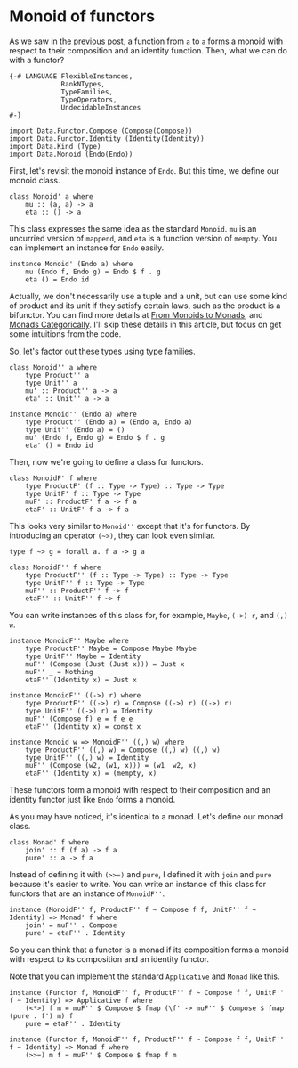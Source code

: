 # Monoid of functors

As we saw in [the previous post](https://snak.tumblr.com/post/679221762414837760/when-do-you-use-datamonoidendo), a function from `a` to `a` forms a monoid with respect to their composition and an identity function. Then, what we can do with a functor?

```
{-# LANGUAGE FlexibleInstances,
             RankNTypes,
             TypeFamilies,
             TypeOperators,
             UndecidableInstances
#-}

import Data.Functor.Compose (Compose(Compose))
import Data.Functor.Identity (Identity(Identity))
import Data.Kind (Type)
import Data.Monoid (Endo(Endo))
```

First, let's revisit the monoid instance of `Endo`. But this time, we define our monoid class.

```
class Monoid' a where
    mu :: (a, a) -> a
    eta :: () -> a
```

This class expresses the same idea as the standard `Monoid`. `mu` is an uncurried version of `mappend`, and `eta` is a function version of `mempty`. You can implement an instance for `Endo` easily.

```
instance Monoid' (Endo a) where
    mu (Endo f, Endo g) = Endo $ f . g
    eta () = Endo id
```

Actually, we don't necessarily use a tuple and a unit, but can use some kind of product and its unit if they satisfy certain laws, such as the product is a bifunctor. You can find more details at [From Monoids to Monads](http://blog.sigfpe.com/2008/11/from-monoids-to-monads.html), and [Monads Categorically](https://bartoszmilewski.com/2016/12/27/monads-categorically/). I'll skip these details in this article, but focus on get some intuitions from the code.

So, let's factor out these types using type families.

```
class Monoid'' a where
    type Product'' a
    type Unit'' a
    mu' :: Product'' a -> a
    eta' :: Unit'' a -> a

instance Monoid'' (Endo a) where
    type Product'' (Endo a) = (Endo a, Endo a)
    type Unit'' (Endo a) = ()
    mu' (Endo f, Endo g) = Endo $ f . g
    eta' () = Endo id
```

Then, now we're going to define a class for functors.

```
class MonoidF' f where
    type ProductF' (f :: Type -> Type) :: Type -> Type
    type UnitF' f :: Type -> Type
    muF' :: ProductF' f a -> f a
    etaF' :: UnitF' f a -> f a
```

This looks very similar to `Monoid''` except that it's for functors. By introducing an operator `(~>)`, they can look even similar.

```
type f ~> g = forall a. f a -> g a

class MonoidF'' f where
    type ProductF'' (f :: Type -> Type) :: Type -> Type
    type UnitF'' f :: Type -> Type
    muF'' :: ProductF'' f ~> f
    etaF'' :: UnitF'' f ~> f
```

You can write instances of this class for, for example, `Maybe`, `(->) r`, and `(,) w`.

```
instance MonoidF'' Maybe where
    type ProductF'' Maybe = Compose Maybe Maybe
    type UnitF'' Maybe = Identity
    muF'' (Compose (Just (Just x))) = Just x
    muF'' _ = Nothing
    etaF'' (Identity x) = Just x

instance MonoidF'' ((->) r) where
    type ProductF'' ((->) r) = Compose ((->) r) ((->) r)
    type UnitF'' ((->) r) = Identity
    muF'' (Compose f) e = f e e
    etaF'' (Identity x) = const x

instance Monoid w => MonoidF'' ((,) w) where
    type ProductF'' ((,) w) = Compose ((,) w) ((,) w)
    type UnitF'' ((,) w) = Identity
    muF'' (Compose (w2, (w1, x))) = (w1  w2, x)
    etaF'' (Identity x) = (mempty, x)
```

These functors form a monoid with respect to their composition and an identity functor just like `Endo` forms a monoid.

As you may have noticed, it's identical to a monad. Let's define our monad class.

```
class Monad' f where
    join' :: f (f a) -> f a
    pure' :: a -> f a
```

Instead of defining it with `(>>=)` and `pure`, I defined it with `join` and `pure` because it's easier to write. You can write an instance of this class for functors that are an instance of `MonoidF''`.

```
instance (MonoidF'' f, ProductF'' f ~ Compose f f, UnitF'' f ~ Identity) => Monad' f where
    join' = muF'' . Compose
    pure' = etaF'' . Identity
```

So you can think that a functor is a monad if its composition forms a monoid with respect to its composition and an identity functor.

Note that you can implement the standard `Applicative` and `Monad` like this.

```
instance (Functor f, MonoidF'' f, ProductF'' f ~ Compose f f, UnitF'' f ~ Identity) => Applicative f where
    (<*>) f m = muF'' $ Compose $ fmap (\f' -> muF'' $ Compose $ fmap (pure . f') m) f
    pure = etaF'' . Identity

instance (Functor f, MonoidF'' f, ProductF'' f ~ Compose f f, UnitF'' f ~ Identity) => Monad f where
    (>>=) m f = muF'' $ Compose $ fmap f m
```
